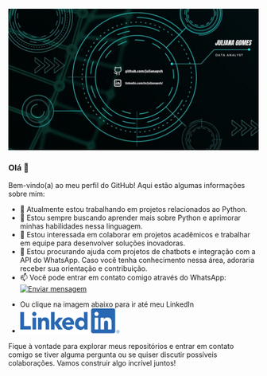 ![Foto](https://github.com/julianapvh/julianapvh/blob/main/Juliana%20Gomes.jpg)
<link rel="stylesheet" type="text/css" href="style.css">

### Olá 👋

Bem-vindo(a) ao meu perfil do GitHub! Aqui estão algumas informações sobre mim:

- 🔭 Atualmente estou trabalhando em projetos relacionados ao Python.
- 🌱 Estou sempre buscando aprender mais sobre Python e aprimorar minhas habilidades nessa linguagem.
- 👯 Estou interessada em colaborar em projetos acadêmicos e trabalhar em equipe para desenvolver soluções inovadoras.
- 🤔 Estou procurando ajuda com projetos de chatbots e integração com a API do WhatsApp. Caso você tenha conhecimento nessa área, adoraria receber sua orientação e contribuição.
- 📫 Você pode entrar em contato comigo através do WhatsApp:<a href="https://api.whatsapp.com/send?phone=5569993434364">
  <img src="https://img.shields.io/badge/Enviar%20mensagem-%20%F0%9F%92%AC-green?style=for-the-badge&logo=whatsapp" alt="Enviar mensagem" width="200" height="50">
</a>

- Ou clique na imagem abaixo para ir até meu LinkedIn
- <a href="https://www.linkedin.com/in/julianapvh/">
  <img src="https://github.com/julianapvh/julianapvh/blob/main/LI-Logo.png" alt="LinkedIn" width="200" height="50">
</a>


Fique à vontade para explorar meus repositórios e entrar em contato comigo se tiver alguma pergunta ou se quiser discutir possíveis colaborações. Vamos construir algo incrível juntos!
